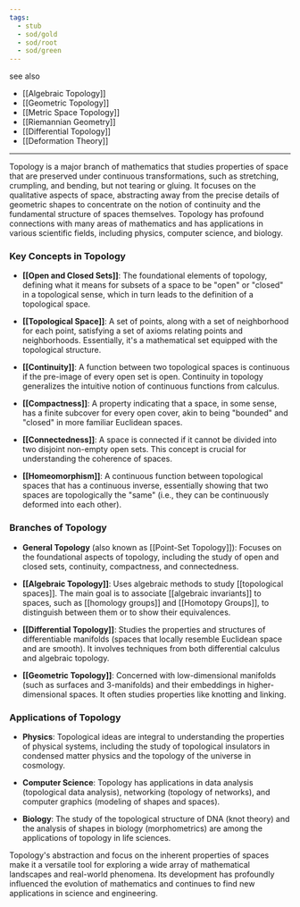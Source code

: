 ```yaml
---
tags:
  - stub
  - sod/gold
  - sod/root
  - sod/green
---
```

see also
- [[Algebraic Topology]]
- [[Geometric Topology]]
- [[Metric Space Topology]]
- [[Riemannian Geometry]]
- [[Differential Topology]]
- [[Deformation Theory]]

---
Topology is a major branch of mathematics that studies properties of space that are preserved under continuous transformations, such as stretching, crumpling, and bending, but not tearing or gluing. It focuses on the qualitative aspects of space, abstracting away from the precise details of geometric shapes to concentrate on the notion of continuity and the fundamental structure of spaces themselves. Topology has profound connections with many areas of mathematics and has applications in various scientific fields, including physics, computer science, and biology.

### Key Concepts in Topology

- **[[Open and Closed Sets]]**: The foundational elements of topology, defining what it means for subsets of a space to be "open" or "closed" in a topological sense, which in turn leads to the definition of a topological space.

- **[[Topological Space]]**: A set of points, along with a set of neighborhood for each point, satisfying a set of axioms relating points and neighborhoods. Essentially, it's a mathematical set equipped with the topological structure.

- **[[Continuity]]**: A function between two topological spaces is continuous if the pre-image of every open set is open. Continuity in topology generalizes the intuitive notion of continuous functions from calculus.

- **[[Compactness]]**: A property indicating that a space, in some sense, has a finite subcover for every open cover, akin to being "bounded" and "closed" in more familiar Euclidean spaces.

- **[[Connectedness]]**: A space is connected if it cannot be divided into two disjoint non-empty open sets. This concept is crucial for understanding the coherence of spaces.

- **[[Homeomorphism]]**: A continuous function between topological spaces that has a continuous inverse, essentially showing that two spaces are topologically the "same" (i.e., they can be continuously deformed into each other).

### Branches of Topology

- **General Topology** (also known as [[Point-Set Topology]]): Focuses on the foundational aspects of topology, including the study of open and closed sets, continuity, compactness, and connectedness.

- **[[Algebraic Topology]]**: Uses algebraic methods to study [[topological spaces]]. The main goal is to associate [[algebraic invariants]] to spaces, such as [[homology groups]] and [[Homotopy Groups]], to distinguish between them or to show their equivalences.

- **[[Differential Topology]]**: Studies the properties and structures of differentiable manifolds (spaces that locally resemble Euclidean space and are smooth). It involves techniques from both differential calculus and algebraic topology.

- **[[Geometric Topology]]**: Concerned with low-dimensional manifolds (such as surfaces and 3-manifolds) and their embeddings in higher-dimensional spaces. It often studies properties like knotting and linking.

### Applications of Topology

- **Physics**: Topological ideas are integral to understanding the properties of physical systems, including the study of topological insulators in condensed matter physics and the topology of the universe in cosmology.

- **Computer Science**: Topology has applications in data analysis (topological data analysis), networking (topology of networks), and computer graphics (modeling of shapes and spaces).

- **Biology**: The study of the topological structure of DNA (knot theory) and the analysis of shapes in biology (morphometrics) are among the applications of topology in life sciences.

Topology's abstraction and focus on the inherent properties of spaces make it a versatile tool for exploring a wide array of mathematical landscapes and real-world phenomena. Its development has profoundly influenced the evolution of mathematics and continues to find new applications in science and engineering.